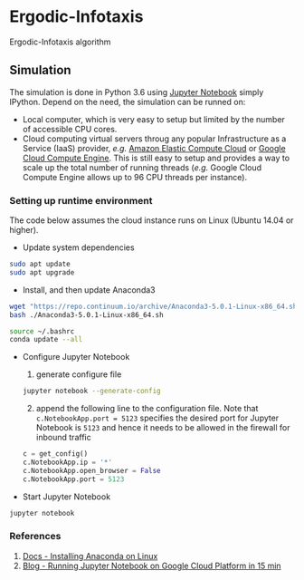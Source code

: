 # Ergodic-Infotaxis
Ergodic-Infotaxis algorithm

## Simulation
The simulation is done in Python 3.6 using [Jupyter Notebook](http://jupyter.org/) simply IPython. Depend on the need, the simulation can be runned on:
- Local computer, which is very easy to setup but limited by the number of accessible CPU cores.
- Cloud computing virtual servers throug any popular Infrastructure as a Service (IaaS) provider, *e.g.* [Amazon Elastic Compute Cloud](https://aws.amazon.com/ec2/) or [Google Cloud Compute Engine](https://cloud.google.com/compute/). This is still easy to setup and provides a way to scale up the total number of running threads (*e.g.* Google Cloud Compute Engine allows up to 96 CPU threads per instance).

### Setting up runtime environment
The code below assumes the cloud instance runs on Linux (Ubuntu 14.04 or higher).
- Update system dependencies
```bash
sudo apt update
sudo apt upgrade
```

- Install, and then update Anaconda3
```bash
wget "https://repo.continuum.io/archive/Anaconda3-5.0.1-Linux-x86_64.sh"
bash ./Anaconda3-5.0.1-Linux-x86_64.sh
```
```bash
source ~/.bashrc
conda update --all
```

- Configure Jupyter Notebook
  1. generate configure file
  ```bash
  jupyter notebook --generate-config
  ```
  2. append the following line to the configuration file. Note that `c.NotebookApp.port = 5123` specifies the desired port for Jupyter Notebook is `5123` and hence it needs to be allowed in the firewall for inbound traffic
  ```python
  c = get_config()
  c.NotebookApp.ip = '*'
  c.NotebookApp.open_browser = False
  c.NotebookApp.port = 5123
  ```
  
- Start Jupyter Notebook
```bash
jupyter notebook
```

### References
1. [Docs - Installing Anaconda on Linux](https://docs.anaconda.com/anaconda/install/linux)
2. [Blog - Running Jupyter Notebook on Google Cloud Platform in 15 min](https://towardsdatascience.com/running-jupyter-notebook-in-google-cloud-platform-in-15-min-61e16da34d52)
